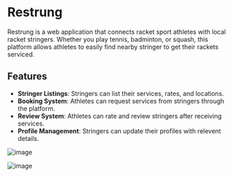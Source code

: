 # Restrung 

Restrung is a web application that connects racket sport athletes with local racket stringers. Whether you play tennis, badminton, or squash, this platform allows athletes to easily find nearby stringer to get their rackets serviced.

## Features
- **Stringer Listings**: Stringers can list their services, rates, and locations.
- **Booking System**: Athletes can request services from stringers through the platform.
- **Review System**: Athletes can rate and review stringers after receiving services.
- **Profile Management**: Stringers can update their profiles with relevent details.

![image](https://github.com/Harsh-Sarvaiya/ReStrung/assets/93242153/0a1ad195-f679-4b19-a0e7-00475b299ed7)


![image](https://github.com/Harsh-Sarvaiya/ReStrung/assets/93242153/ad4aced2-e08c-46c2-b40f-2bd4dc88f482)

